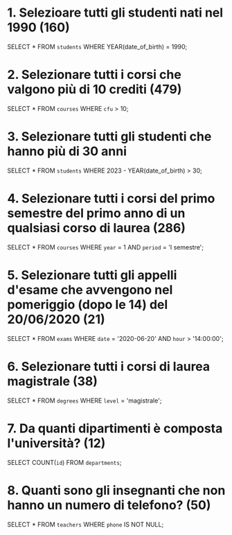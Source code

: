 # 1. Selezioare tutti gli studenti nati nel 1990 (160)

SELECT * 
FROM `students`
WHERE YEAR(date_of_birth) = 1990;

# 2. Selezionare tutti i corsi che valgono più di 10 crediti (479)

SELECT *
FROM `courses`
WHERE `cfu` > 10;


# 3. Selezionare tutti gli studenti che hanno più di 30 anni

SELECT *
FROM `students`
WHERE 2023 - YEAR(date_of_birth) > 30;
<!-- result = 3501; -->

# 4. Selezionare tutti i corsi del primo semestre del primo anno di un qualsiasi corso di laurea (286)

SELECT *
FROM `courses` 
WHERE `year` = 1 AND `period` = 'I semestre';


# 5. Selezionare tutti gli appelli d'esame che avvengono nel pomeriggio (dopo le 14) del 20/06/2020 (21)

SELECT * 
FROM `exams` 
WHERE `date` = '2020-06-20' AND `hour` > '14:00:00';

# 6. Selezionare tutti i corsi di laurea magistrale (38)

SELECT * 
FROM `degrees`
 WHERE `level` = 'magistrale';


# 7. Da quanti dipartimenti è composta l'università? (12)

SELECT COUNT(`id`)
 FROM `departments`;


# 8. Quanti sono gli insegnanti che non hanno un numero di telefono? (50)

SELECT * FROM `teachers` WHERE `phone` IS NOT NULL;
